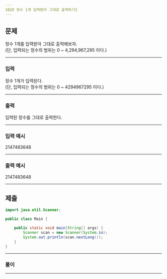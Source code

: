 ```yaml
---
1028 정수 1개 입력받아 그대로 출력하기2
---
```

문제
---
정수 1개를 입력받아 그대로 출력해보자.   
(단, 입력되는 정수의 범위는 0 ~ 4,294,967,295 이다.)

---
### 입력 

정수 1개가 입력된다.   
(단, 입력되는 정수의 범위는 0 ~ 4294967295 이다.)


---
### 출력   

입력된 정수를 그대로 출력한다.

---
### 입력 예시

2147483648

---
### 출력 예시

2147483648

---
제출
---
```java
import java.util.Scanner;

public class Main {

	public static void main(String[] args) {
		Scanner scan = new Scanner(System.in);
		System.out.println(scan.nextLong());
	}
}
```
---
### 풀이


---

